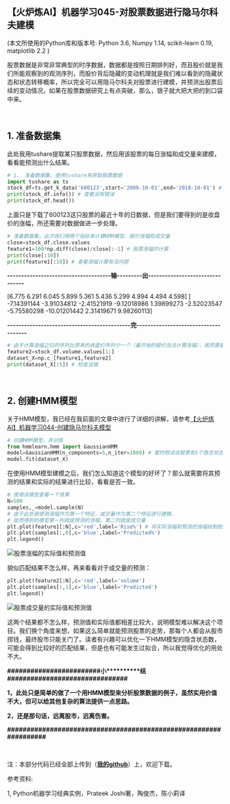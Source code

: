 【火炉炼AI】机器学习045-对股票数据进行隐马尔科夫建模
-

(本文所使用的Python库和版本号: Python 3.6, Numpy 1.14, scikit-learn 0.19, matplotlib 2.2 )

股票数据是非常非常典型的时序数据，数据都是按照日期排列好，而且股价就是我们所能观察到的观测序列，而股价背后隐藏的变动机理就是我们难以看到的隐藏状态和状态转移概率，所以完全可以用隐马尔科夫对股票进行建模，并预测出股票后续的变动情况，如果在股票数据研究上有点突破，那么，银子就大把大把的到口袋中来。

<br/>

## 1. 准备数据集

此处我用tushare提取某只股票数据，然后用该股票的每日涨幅和成交量来建模，看看能预测出什么结果。

```py
# 1， 准备数据集，使用tushare来获取股票数据
import tushare as ts
stock_df=ts.get_k_data('600123',start='2008-10-01',end='2018-10-01') # 获取600123这只股票的近十年数据
print(stock_df.info()) # 查看没有错误
print(stock_df.head())
```

上面只是下载了600123这只股票的最近十年的日数据，但是我们要得到的是收盘价的涨幅，所还需要对数据做进一步处理。

```py
# 准备数据集，此次我们用两个指标来计算HMM模型，股价涨幅和成交量
close=stock_df.close.values
feature1=100*np.diff(close)/close[:-1] # 股票涨幅的计算
print(close[:10])
print(feature1[:10]) # 查看涨幅计算有没问题
```

**-------------------------------------输---------出--------------------------------**

[6.775 6.291 6.045 5.899 5.361 5.436 5.299 4.994 4.494 4.598]
[ -7.14391144  -3.91034812  -2.41521919  -9.12018986   1.39899273
  -2.52023547  -5.75580298 -10.01201442   2.31419671   9.98260113]

**--------------------------------------------完-------------------------------------**


```py
# 由于计算涨幅之后的序列比原来的收盘价序列少一个（最开始的股价没法计算涨幅），故而需要减去一个
feature2=stock_df.volume.values[1:]
dataset_X=np.c_[feature1,feature2]
print(dataset_X[:5]) # 检查没错
```

<br/>

## 2. 创建HMM模型

关于HMM模型，我已经在我前面的文章中进行了详细的讲解，请参考[【火炉炼AI】机器学习044-创建隐马尔科夫模型](https://www.cnblogs.com/RayDean/p/9816280.html)

```py
# 创建HMM模型，并训练
from hmmlearn.hmm import GaussianHMM
model=GaussianHMM(n_components=5,n_iter=1000) # 暂时假设该股票有5个隐含状态
model.fit(dataset_X)
```

在使用HMM模型建模之后，我们怎么知道这个模型的好坏了？那么就需要将其预测的结果和实际的结果进行比较，看看是否一致。

```py
# 使用该模型查看一下效果
N=500
samples,_=model.sample(N)
# 由于此处我使用涨幅作为第一个特征，成交量作为第二个特征进行建模，
# 故而得到的模型第一列就是预测的涨幅，第二列就是成交量
plt.plot(feature1[:N],c='red',label='Rise%') # 将实际涨幅和预测的涨幅绘制到一幅图中方便比较
plt.plot(samples[:,0],c='blue',label='Predicted%')
plt.legend()
```

![股票涨幅的实际值和预测值](https://i.imgur.com/qBRAWfg.png)

貌似匹配结果不怎么样，再来看看对于成交量的预测：

```py
plt.plot(feature2[:N],c='red',label='volume')
plt.plot(samples[:,1],c='blue',label='Predicted')
plt.legend()
```

![股票成交量的实际值和预测值](https://i.imgur.com/b1VbjiZ.png)

这两个结果都不怎么样，预测值和实际值都相差比较大，说明模型难以解决这个项目。我们换个角度来想，如果这么简单就能预测股票的走势，那每个人都会从股市捞钱，最终股市只能关门了。读者有兴趣可以优化一下HMM模型的隐含状态数，可能会得到比较好的匹配结果，但是也有可能发生过拟合，所以我觉得优化的用处不大。

**\#\#\#\#\#\#\#\#\#\#\#\#\#\#\#\#\#\#\#\#\#\#\#\#小\*\*\*\*\*\*\*\*\*\*结\#\#\#\#\#\#\#\#\#\#\#\#\#\#\#\#\#\#\#\#\#\#\#\#\#\#\#\#\#\#\#**

**1，此处只是简单的做了一个用HMM模型来分析股票数据的例子，虽然实用价值不大，但可以给其他复杂的算法提供一点思路。**

**2，还是那句话，远离股市，远离伤害。**

**\#\#\#\#\#\#\#\#\#\#\#\#\#\#\#\#\#\#\#\#\#\#\#\#\#\#\#\#\#\#\#\#\#\#\#\#\#\#\#\#\#\#\#\#\#\#\#\#\#\#\#\#\#\#\#\#\#\#\#\#\#\#\#\#\#**



<br/>

注：本部分代码已经全部上传到（[**我的github**](https://github.com/RayDean/MachineLearning)）上，欢迎下载。

参考资料:

1, Python机器学习经典实例，Prateek Joshi著，陶俊杰，陈小莉译